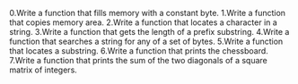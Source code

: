 0.Write a function that fills memory with a constant byte.
1.Write a function that copies memory area.
2.Write a function that locates a character in a string.
3.Write a function that gets the length of a prefix substring.
4.Write a function that searches a string for any of a set of bytes.
5.Write a function that locates a substring.
6.Write a function that prints the chessboard.
7.Write a function that prints the sum of the two diagonals of a square matrix of integers.
